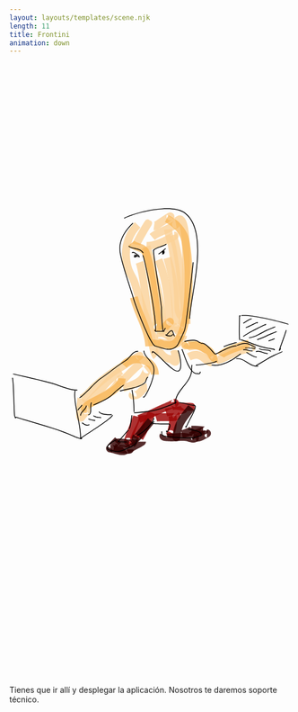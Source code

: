 ```yaml
---
layout: layouts/templates/scene.njk
length: 11
title: Frontini
animation: down
---
```


<svg viewBox="0 0 390 844" xmlns="http://www.w3.org/2000/svg" xml:space="preserve" style="fill-rule:evenodd;clip-rule:evenodd;stroke-linejoin:round;stroke-miterlimit:2">
<path d="m-1574.76 25445.3 5.74 7.8c43.94-32.2 60.88-52.2 63.45-56.5 22.66-38.3 7.76-66.8-3.33-82.3-10.23-14.4-32.08-38.4-75.44-30.4-5.54 1-29.24 10-61.52 29.1-79.23 46.9-258.62 162-289.29 179.7-188.54 108.4-361.46 237.1-523.42 383-40.43 36.5-83.78 86-129.23 132.2-37.57 38.2-76.08 74.6-116.83 93.3l62.66 136.3c102.25-47 199.96-174.8 283.81-250.3 154.05-138.8 318.46-261.4 497.8-364.5 30.2-17.4 204.52-129.2 285.6-177.4Zm-67.74-92.6c-1.5 4.3-2.42 7.6-2.36 8.9.78 15.7 5.98 28.7 13.78 39.7 7.95 11.1 19.01 20.8 34.82 26.7 1.23.4 4.72.6 9.36.7l-55.6-76Z" style="fill:#fbd297;fill-opacity:.79" transform="matrix(.07268 0 0 .07268 293.503 -1440.76)"/><path d="M-2577.82 26360.6c158.84-52.2 466.59-221 585.61-342 18.87-19.2 116.59-158.4 126.76-187.2 20.51-58.1-18.48-87.3-37.13-96.6-9.39-4.6-48.37-22.9-93.75 18l100.4 111.5c-20.04 18-38.35 12.8-43.93 12.5-11.35-.5-21.08-3.5-29.52-7.7-18.25-9-32.85-24-38.91-48.3-1.91-7.7 1.4-39.4 1.4-39.4s-78.84 118.3-92.29 132c-106.61 108.5-383.23 257.9-525.52 304.7l46.88 142.5Z" style="fill:#fbd297;fill-opacity:.79" transform="matrix(.07268 0 0 .07268 293.503 -1440.76)"/><path d="M-1859.99 26037.3c141.77-41.9 337.39-101.6 426.67-232.6 5.12-7.5 52.94-90.9 70.34-137 9.63-25.5 11.15-46.6 9.87-57.8-3.56-31.2-20.33-49.3-38.87-59.9-14.42-8.3-51.49-25-99.05 13.2l93.86 117c-18.98 15.2-35.71 9.7-43.15 8.8-15.67-2.1-28.34-8.6-38.74-17.9-8.35-7.5-15.56-17.3-19.94-30.2-2.03-6-2.58-31.2-2.58-31.2s-51.52 104.4-55.68 110.5c-32.56 47.8-86.41 79.7-143.79 105.1-67.48 30-140.66 50.2-201.48 68.2l42.54 143.8Z" style="fill:#fbd297;fill-opacity:.79" transform="matrix(.07268 0 0 .07268 293.503 -1440.76)"/><path d="M-1586.7 25434.9c-45.87 30.4-279.09 250.3-370.29 365.3-20.08 25.3-34.06 47-41.03 62.2-8.02 17.4-10.32 32.4-10.32 43.5h150c0 4.8-3.37 19.1-3.37 19.1s1.18-2.2 1.95-3.5c51.18-84.7 309.67-330.9 355.95-361.6l-82.89-125ZM-1955.81 25576.9c-238.29 142.4-409.85 388.9-602.71 584.8-15.72 16-39.56 33.7-48.56 48.7-15.27 25.3-16.93 50.8-8.04 75.3 5.83 16 17.46 35.4 45.81 50.8l71.58-131.8c24.34 13.2 26.23 33 27.3 46.9 1 13.1-12.77 42.5-12.77 42.5s22.4-17.8 31.58-27.2c184.15-187 345.19-425.3 572.73-561.2l-76.92-128.8Z" style="fill:#fbd297;fill-opacity:.79" transform="matrix(.07268 0 0 .07268 293.503 -1440.76)"/><path d="m-2525.36 26456.6.94.7c27.45-37.1 25.58-60.9 25.54-62-1-33.4-18.42-51.4-36.61-62.3-3.88-2.3-39.93-23.3-76.19-.8 4.64-70.5 9.33-138.2 10.45-142.1l-144.15-41.5c-2.95 10.3-40.52 297.8-23.26 377.2 11.64 53.5 47.36 72.1 71.71 76.1 20.54 3.4 50.06 1.9 79.06-29.4 7.67-8.3 71.83-89.6 92.51-115.9Zm-93.78-9-.59 9.3c2.45 1.9 4.98 3.5 7.52 5 3.35 2 54.03-6.5 79.24-10.9l-82.46-61-3.71 57.6ZM-824.517 25285l.15-3.8c0-25-37.5-35.9-75-34.3-35.012-1.5-70.028 7.9-74.506 29.5.487-3.3 1.224-6.7 1.224-6.7s-9.674 16-13.621 22.5l12.428 7.6c.919 13.4 3.245 29.6 6.158 46.9-19.887-5.2-40.796-5.6-64.856-17.5-37.16-18.4-62.5-54-91.69-84.7-29.77-31.4-61.75-59.8-100.22-78.5l-65.71 134.8c37.58 18.3 63.05 53.8 92.03 84.4 29.63 31.4 61.25 59.7 99.13 78.4 26.53 13.2 50.27 18.8 72.96 23.6 13.32 2.8 26.404 3.1 39.483 14.9 62.965 56.7 111.017 46.6 132.568 35.8 23.855-12 46.934-37.7 50.443-82.2 3.261-41.4-20.821-127.6-20.821-168.1 0-.9-.046-1.7-.15-2.6ZM-156.996 25357.4l-69.621 129.4c56.938 30.6 91.978 13.9 104.356 6.1 25.04-15.8 48.982-47.5 31.635-97.7-8.258-23.8-45.695-73.8-69.556-99.6-132.644-143.6-196.488-248.2-419.14-196.2-23.874 5.5-47.543 6.8-68.701 12.3-38.838 10.1-72.277 29.1-97.508 71l128.454 77.4c2.452-4.1 6.993-3.3 10.869-4.2 4.525-.9 9.186-1.7 13.936-2.4 15.23-2.3 31.076-4.3 47.017-8.1 47.542-11.1 82.801-11.7 112.027-1.3 29.299 10.3 51.623 30.8 75.072 55.3 27.287 28.5 54.753 62.2 87.792 98 11.677 12.6 38.767 49.1 38.767 49.1s-3.563-30.2-1.757-37.5c3.869-15.6 12.09-27.9 23.45-37.4 7.085-5.9 15.644-10.9 26.266-13.8 4.258-1.2 17.913-.8 26.642-.4Z" style="fill:#fbd297;fill-opacity:.79" transform="matrix(.07268 0 0 .07268 293.503 -1440.76)"/><path d="M-598.095 25443.6c48.145-25.6 86.258-33.2 118.835-27.5 55.224 9.7 93.068 50.5 130.59 80.1 47.739 37.7 95.491 63.5 147.6 63.5v-150c-14.887 0-26.815-10.4-40.323-20.2-28.031-20.6-56.453-46.5-88.642-68.4-81.564-55.5-182.491-92.9-338.478-9.9l70.418 132.4ZM-100.897 25512c25.791 2.6 78.56-9.8 141.848-36.2 107.511-45 261.644-127.3 335.589-146.3 42.611-10.9 192.895-50.3 192.895-50.3s-26.401.3-28.089-.1c-26.773-5.2-39.899-20.2-47.23-30.8-10.201-14.7-14.601-31-13.127-48.9.626-7.6 1.13-43 43.855-62.2l61.391 136.9c42.965-19.3 43.619-54.7 44.248-62.4.322-3.9-15.239-96.6-94.165-78.8-21.242 4.8-153.581 40.1-197.122 51.3-67.853 17.5-199.421 83.2-308.006 132.2-52.294 23.5-121.512 46.2-121.512 46.2s3.249 0 4.611.2l-15.186 149.2ZM-1433.87 25878.9c-53.88 6.2-96.78 36-134.98 75-15.33 15.7-29.98 32.8-45.42 48.3-12.32 12.3-24.03 25.2-40.85 28.2-7.17 1.3-30.65 5.2-30.65 5.2s18.26 3.9 23.57 6.7c15.88 8.3 25.82 20.7 31.68 34.9 5.3 12.8 14.86 34.7-5.12 61.6l-120.36-89.6c-22.85 30.8-20.87 56.2-17.26 72.3 5.24 23.3 18.81 42.4 43.15 54.5 9.48 4.7 22.35 8.7 37.96 9.5 18.63.9 48.76-4.8 63.73-7.5 51.17-9.2 92.28-40.3 129.22-79 14.72-15.4 28.87-31.9 43.96-46.5 11.53-11.2 22.59-22.8 38.59-24.6l-17.22-149ZM-1659.16 22829.2c-231.88 239.7-292.49 562.5-205.62 874.6 29.42 105.8 106.12 197.5 135.07 302.1 88.29 318.8 201.2 637.6 319.43 945.1 12.47 32.5 36.98 75.8 54.55 116.7 6.78 15.7 13.48 42.1 13.48 42.1s2.87-10.5 5.8-14.7l123.23 85.5c19.77-28.5 26.46-68 15.41-114.1-12.77-53.2-54.44-122.4-72.46-169.3-116.51-303-227.88-617.2-314.88-931.4-28.97-104.6-105.68-196.4-135.12-302.2-72.46-260.4-24.49-530.1 168.92-730.1l-107.81-104.3Z" style="fill:#fbd297;fill-opacity:.79" transform="matrix(.07268 0 0 .07268 293.503 -1440.76)"/><path d="M-1214.25 25176.2c59.87 4 150.75 34 232.692 41.3 77.08 6.7 147.272-6.2 196.394-48.3 10.067-8.6 27.366-27.5 36.729-45.1 9.255-17.3 12.602-34.9 12.024-49.3-.746-18.5-6.997-34.9-18.304-49-10.875-13.4-27.982-27.6-58.439-31.5l-18.863 148.8c-20.98-2.6-31.98-13.8-39.472-23.1-9.041-11.2-14.205-24.3-14.801-39.1-.322-8 6.325-28.8 6.325-28.8s-2.004 2.6-2.729 3.2c-10.563 9-24.725 11.7-39.888 13.2-25.559 2.4-53.785-.5-82.368-5.1-72.82-11.7-147.4-33.4-199.41-36.9l-9.89 149.7Z" style="fill:#fbd297;fill-opacity:.79" transform="matrix(.07268 0 0 .07268 293.503 -1440.76)"/><path d="M-871.933 24969.8c-2.598-.1-7.764-.4-11.024-1.2-12.05-2.6-24.553-7.8-37.165-13.8-64.242-30.8-129.368-79.8-162.468-89.7-45.72-13.8-118.68-8.4-165.48-6.7l5.53 149.9c33.01-1.2 84.55-9.3 116.8.4 14.69 4.4 36.82 21.2 63.13 37.5 38.43 23.9 82.012 48.9 122.821 62.2 48.681 15.8 94.99 15.6 133.404-2.9 28.302-13.6 54.139-37 72.836-76.2l-135.416-64.5c-.771 1.6-2.069 3.7-2.968 5Z" style="fill:#fbd297;fill-opacity:.79" transform="matrix(.07268 0 0 .07268 293.503 -1440.76)"/><path d="M-947.087 24876.3c5.382 4.3 12.118 10 17.181 15.3 18.767 19.6 38.846 45.5 61.307 75.8 5.932 8 20.203 37 33.427 56.4 14.137 20.8 30.131 35.1 41.195 41.4 26.294 14.9 50.74 13.3 71.105 4.9 16.065-6.6 52.115-26.7 52.115-92.3h-149.201c1.904-5.4 6.523-18 9.019-21.6 6.594-9.6 14.408-16 22.317-20.5 15.122-8.8 31.848-12 50.259-8 7.848 1.7 30.364 16.1 30.364 16.1s-33.063-56.2-40.072-65.7c-40.562-54.7-76.151-97.1-108.006-121.8-36.587-28.5-72.42-38.8-106.093-35.7-44.95 4.2-98.84 36.5-146.22 131.2l134.168 67.1c8.393-16.8 19.935-33.1 27.135-42.6Z" style="fill:#fbd297;fill-opacity:.79" transform="matrix(.07268 0 0 .07268 293.503 -1440.76)"/><path d="M-818.713 22869c2.307 6 4.505 12.4 6.635 19.2 19.266 61.6 31.511 150.8 39.655 254.9 33.504 428.4-7.955 1097.5-12.756 1233-4.719 133.3-37.186 266.9-53.529 399.3-1.507 12.2-9.577 57.8-9.577 57.8s35.089-32.2 49.898-34.1c12.802-1.7 26.299-.3 40.157 6.7 5.977 3.1 16.204 7.2 23.307 20.7l-132.762 69.8c22.733 43.2 53.528 50.4 71.68 51.9 24.555 2 50.317-5.4 71.093-31.3 8.006-10 16.955-27.2 22.673-48.9 6.513-24.7 10.495-58.8 12.401-74.3 16.874-136.6 49.693-274.7 54.565-412.2 4.867-137.5 46.359-815.8 12.393-1250.1-10.891-139.3-30.407-254.8-59.117-324.5-18.437-44.7-42.581-74.8-67.201-91.5-19.943-13.5-44.32-19.1-72.119-13.6-28.578 5.8-90.758 49.4-90.758 49.4s2.075-1.2 2.916-1.6l65.054 135.2c4.536-2.2 14.815-8.8 25.392-15.8ZM-1471.68 22814.2c-.91 1-1.71 2.1-2.39 3.2-7.72 12.4-107.92 175.9-171.15 292.8-31.89 58.9-53.84 108.7-57.75 129.1l147.33 28.2c2.65-13.9 20.75-46 42.34-85.9 56.5-104.4 143.35-247.1 163-279.1h.02l.9-1.5 2.63-4.3c.54-.9 1.03-1.8 1.45-2.8 33.25-60.1 8.39-89-28.31-98.2-24.51-27.5-60.52-35.7-98.07 18.5Z" style="fill:#fbd297;fill-opacity:.79" transform="matrix(.07268 0 0 .07268 293.503 -1440.76)"/><path d="M-1441.07 23352.3c114.34 5.7 301.48-58.8 403.4-113.1 24.62-13 155.82-69.2 179.919-90.2 42.208-36.8 30.948-77.6 19.855-98-7.148-13.2-25.161-41.3-74.267-41.3v150c-19.518 0-30.137-8.5-36.071-12.7-9.943-7.2-16.698-15.6-21.458-24.4-8.323-15.3-11.523-32.5-6.918-51.8 2.064-8.7 20.283-34.9 20.283-34.9s-131.303 60-151.793 70.9c-82.52 43.9-232.85 100.3-325.42 95.7l-7.53 149.8Z" style="fill:#fbd297;fill-opacity:.79" transform="matrix(.07268 0 0 .07268 293.503 -1440.76)"/><path d="M-1280.42 23166.2c80.35-69.2 197.6-103 292.181-150 36.874-18.4 76.109-36.8 110.853-59.1 12.192-7.8 50.509-30.6 55.941-36.4 21.295-22.6 21.668-45.6 20.489-58.8-1.904-21.3-11.128-39.6-30.05-53.7-7.306-5.4-25.566-19.8-60.149-13.6l26.234 147.6c-32.12 5.7-48.839-8.6-55.625-13.7-14.952-11.1-23.503-25.1-27.642-40.9-3.78-14.3-4.719-32.4 5.555-52.6 1.857-3.7 21.315-25.3 21.315-25.3s-29.949 16.6-37.061 21.2c-30.247 19.4-64.611 35-96.711 51-105.24 52.4-233.78 93.6-323.19 170.6l97.86 113.7Z" style="fill:#fbd297;fill-opacity:.79" transform="matrix(.07268 0 0 .07268 293.503 -1440.76)"/><path d="M-1304.23 22979.6c17.31 2.5 49.1-1.6 86.83-21 74.07-38.1 254.921-168 254.921-168s-32.853 3.4-38.831 1.9c-22.55-5.3-37.42-18.4-47.02-35.7-5.02-9.1-8.78-20.1-9.1-33.5-.15-6.1-1.53-18 7.5-32.6l127.601 78.9c26.374-42.7 11.868-73.5 5.233-85.5-9.149-16.5-51.111-60.4-115.914-25.8-49.04 26.1-267.01 173.2-267.01 173.2s13.39-1 17.74-.3l-21.95 148.4ZM-1213.82 24889.5c2.03-6.7 6.8-22 8.57-25 6.19-10.3 13.47-17.1 20.17-21.9 17.15-12.4 35.31-16 53.83-13.4 8.88 1.2 59.26 48 59.26 48s-3.35-17-4.66-27.6c-18.89-152.3-43.68-300.5-65.65-452.1-54.52-376.3-103.76-767.7-223.78-1131.6l-142.45 47c117.3 355.6 164.5 738.4 217.78 1106.1 21.83 150.6 46.48 297.8 65.23 449 4.06 32.7 14.93 66.8 19.28 73.9 16.83 27.5 39.9 33.8 54.53 35.9 9.3 1.2 86.97.6 86.97-88.3h-149.08Z" style="fill:#fbd297;fill-opacity:.79" transform="matrix(.07268 0 0 .07268 293.503 -1440.76)"/><path d="M-1079.6 24866.5v.6c.12 158.9 37.56 217.7 75 207.3 37.438 10.4 74.876-48.4 74.993-207.3l.006-.6h-.001l.001-.2v-43.4c0-425.3-42.755-915.2-210.659-1310.8l-138.08 58.6c160.35 377.8 198.74 846 198.74 1252.2v43.6Z" style="fill:#fbd297;fill-opacity:.79" transform="matrix(.07268 0 0 .07268 293.503 -1440.76)"/><path d="M-778.313 24803.8c-5.642-63-34.276-383.3-34.694-397.7-9.164-315.9-66.135-619.4-156.375-922.1l-143.748 42.8c86.48 290.1 141.404 580.9 150.186 883.6.491 17 27.591 377 38.304 432.5 9.472 49.1 45.391 61.7 52.342 64 17.882 5.8 35.403 5.1 52.569-2.1 11.409-4.7 25.189-13.2 35.869-31.2 2.308-3.9 12.087-25 12.087-69.8h-6.54Zm-5.858 0c-6.876-10.8-16.872-26-19.31-27.9-15.448-11.8-31.351-15.4-46.145-15.3-16.153.2-32.77 5-48.196 18.4-2.094 1.8-8.54 13.7-14.263 24.8h127.914Z" style="fill:#fbd297;fill-opacity:.79" transform="matrix(.07268 0 0 .07268 293.503 -1440.76)"/><path d="M-1005.1 23095.1c107.123 354.6 134.077 713.9 179.19 1079.1 23.702 192 74.809 386.6 74.809 580.9h150c0-200.4-51.494-401.3-75.941-599.2-46.164-373.8-74.843-741.3-184.465-1104.2l-143.593 43.4Z" style="fill:#fbd297;fill-opacity:.79" transform="matrix(.07268 0 0 .07268 293.503 -1440.76)"/><path d="M-1103.95 22973.1c12 115.3 60.26 229.8 80.99 345.1 57.707 321 100.835 641.6 114.093 967.7 2.356 57.9-3.167 140.8 8.064 215.1 9.667 63.9 31.769 121.7 71.031 162.7l108.31-103.8c-25.666-26.8-31.08-69.6-34.565-112.5-4.876-60-1.109-122-2.964-167.6-13.537-333-57.41-660.4-116.34-988.2-20.079-111.7-67.803-222.3-79.423-334l-149.196 15.5ZM-1639.85 23614.8c78.33 217.1 143.46 940 216.54 1390.3 23.11 142.4 47.38 258.8 72.26 327.4 15.87 43.7 35.03 72.7 51.6 87.6l100.42-111.4c.79.7 2.52 2.5 2.52 2.5s-14.65-31.1-22.36-56.8c-19.49-64.9-38.04-160.4-56.37-273.3-74.52-459.2-143.64-1195.8-223.52-1417.2l-141.09 50.9Z" style="fill:#fbd297;fill-opacity:.79" transform="matrix(.07268 0 0 .07268 293.503 -1440.76)"/><path d="M-1535.17 23338.4c38.34 218 132.43 419.9 194 631.3 70.08 240.7 136.41 670.9 136.41 909.6h150c0-249.7-69.09-699.8-142.39-951.5-60.04-206.2-152.9-402.8-190.29-615.4l-147.73 26Z" style="fill:#fbd297;fill-opacity:.79" transform="matrix(.07268 0 0 .07268 293.503 -1440.76)"/><path d="M-2571.91 26297.5c6.69 3.3 19.23 10 22.95 14 6.62 7 11.09 14.9 13.93 23.2 3.37 10 4.64 20.9 2.12 32.8-.75 3.5-4.56 13.1-4.56 13.1s38.81-33.2 49.75-40.8c92.65-64.7 294.17-146.8 443.65-251.6 120.91-84.7 206.72-186.9 213.67-298.1l-149.71-9.4c-4.51 72.2-71.62 129.7-150.06 184.7-149.41 104.8-350.83 186.8-443.43 251.4-16.91 11.8-54.33 39.5-76.06 64.2-21.3 24.2-30.69 50-31.81 68.8-1.32 22.1 4.89 41.9 18.5 59 12.21 15.3 37.58 36.7 91.06 36.7v-148ZM-1812.62 25582.4c69.42-80.3 186.52-98.7 285.5-71.6 93.95 25.7 174.43 94.9 174.43 203.1h150c0-181.6-127.08-304.6-284.84-347.8-152.73-41.8-331.43-5.7-438.55 118.2l113.46 98.1ZM-688.547 25082.8l-13.156-17.9c-16.533 12.1-34.437 22.6-49.194 36.9-25.034 24.1-25.052 47.9-23.95 61.9 1.93 24.5 13.025 46.8 40.461 61.3 6.615 3.4 15.711 7 27.503 8.5 8.557 1 32.59-2.3 43.24-2.8 37.132-2 74.039-2.5 111.292-2.5 86.55 0 158.875 52.2 234.08 83.8 21.943 9.2 33.069 26.8 43.127 43.3 12.619 20.7 23.32 41.6 35.642 59.2 34.567 49.5 77.884 82.3 159.16 71.6l-19.55-148.7c-10.157 1.3-14.237-5.1-18.463-11.4-7.649-11.6-14.518-24.6-22.157-37.8-26.235-45.1-59.675-89.4-119.7-114.6-92.968-39-185.146-95.4-292.139-95.4-39.882 0-79.393.6-119.145 2.7-3.361.1-10.802 1.1-17.051 1.9Zm4.519 6.2 58.168 79.3c4.031-26.1-4.219-47.4-22.654-64.7-3.814-3.5-22.112-10.1-35.514-14.6ZM32.79 25388.7c-.522 1-1.88 3-1.88 3s47.243-32.5 87.965-51.1c139.507-63.7 356.032-125.7 414.824-143.9l-44.444-143.3c-61.346 19.1-287.085 84.3-432.652 150.7-81.019 37-138.388 80.8-156.095 113.9l132.282 70.7ZM-1232.12 24756l-69.88 129.1c63.93 34.6 101.8 14.6 119.02.5 16.94-13.9 32.79-38 31.99-76.3-.41-19.8-9.05-53.4-9.05-91.3 0-127.1-70.84-682.2-143.34-1045.5-33.62-168.4-71.45-297.6-99.52-336.9-31.95-44.9-79.82-72.8-133.16-93.6-28.74-11.3-59.05-20.6-86.72-32.5-17.43-7.5-34.01-15.4-45.53-28.9l-114.08 97.4c33 38.7 80.86 62.9 133.11 82.3 27.59 10.2 56.43 19.2 82.4 31.5 16.24 7.8 31.57 16.4 41.83 30.8 23.09 32.4 46.92 140.7 74.58 279.3 70.47 353.1 140.43 892.6 140.43 1016.1 0 39.2 9.08 94.4 9.08 94.4s12.98-34.7 22.93-42.9c7.89-6.4 17.25-11.3 28.73-13.6 3.33-.7 11.05-.4 17.18.1Z" style="fill:#f9b24c;fill-opacity:.67" transform="matrix(.07268 0 0 .07268 293.503 -1440.76)"/><path d="m-1056.99 24682.8 119.673 88.9c50.348-67.8-4.694-115.4-12.55-120.4-11.353-7.3-42.729-24.5-82.743.2-15.81 9.8-81.88 73.4-118.89 123.2-26.89 36.2-37.29 71.4-36.82 88.7l149.94-4.1c.15 5.4-3.28 20.7-3.28 20.7l89.814-102s-1.48.9-1.91 1.1c-37.343 23.1-66.614 5.2-77.204-1.6-14.97-9.7-26.5-23.6-31.81-43.8-1.95-7.5-3.23-16.6-1.89-27.7.4-3.3 5.34-17 7.67-23.2Z" style="fill:#f9b24c;fill-opacity:.67" transform="matrix(.07268 0 0 .07268 293.503 -1440.76)"/><path d="m-1180.63 25065.1-144.54-16.4c-4.72 41.6 3 67.6 12.41 85 11.14 20.5 26.69 34.3 46.31 43.6 11.72 5.6 25.69 9.3 41.59 11.8 9.23 1.5 21.44.1 32.65 8.2 27.05 19.6 53.65 26.8 80.84 28.9 17.98 1.4 36.4-3 56.16 1.5 102.654 23 189.766-12.9 260.889-97.8 56.734-67.7 103.281-171 138.153-298.1 104.897-382.2 111.397-990.6 70.466-1396.6-18.328-181.9-47.338-324.5-79.167-393.4-70.54-152.8-204.728-273.3-355.141-347.6l-66.49 134.4c120.184 59.4 229.084 154 285.449 276 27.906 60.5 50.037 186.2 66.105 345.6 39.325 390.1 34.905 974.7-65.874 1341.9-28.092 102.4-62.755 186.9-108.458 241.4-31.332 37.4-67.833 58-113.052 47.8-17.67-4-34.69-4.9-51.34-4.7-7.19 0-14.25.3-21.24.2-3.08 0-6.4 1.1-9.43-1-37.32-27-102.13-35.7-102.13-35.7s13.46 6.8 18.37 12.1c2.31 2.5 5.18 8 7.47 12.9Z" style="fill:#f9b24c;fill-opacity:.67" transform="matrix(.07268 0 0 .07268 293.503 -1440.76)"/><path d="M-1749.91 24268c40.74 158.9 110.56 312.1 172.81 467.3 57.96 144.5 109.46 290.6 117.87 446.3l149.79-8.1c-9.32-172.1-64.35-334.3-128.45-494.1-59.8-149.1-127.58-296-166.72-448.6l-145.3 37.2Z" style="fill:#f9b24c;fill-opacity:.67" transform="matrix(.07268 0 0 .07268 293.503 -1440.76)"/><path d="M-1812.32 22602.4c-13.82.5-27.65 1.1-41.48 1.6l5.93 149.9c13.83-.5 27.65-1.1 41.48-1.6l-5.93-149.9Z" style="fill:#fff;fill-opacity:.82" transform="matrix(.07268 0 0 .07268 293.503 -1440.76)"/><path d="M-1690.08 26487.3c-11.16 44.8-150.42 374.1-169.44 461.8-8.49 39.1 1.99 65.1 8.02 75 13.27 21.8 32.14 32.9 54.51 36.3 13.23 2 46.69 4.1 79.75-34.3l-113.63-97.9c8.95-10.4 18.57-11.9 23.16-13.4 12.36-4 23.45-4.2 33.09-2.7 21.01 3.2 38.81 13.5 51.27 34 3.79 6.2 9.8 38 9.8 38s.37-2 .63-3.3c18.84-86.9 157.34-412.9 168.39-457.3l-145.55-36.2Z" style="fill:#9d0707;fill-opacity:.82" transform="matrix(.07268 0 0 .07268 293.503 -1440.76)"/><path d="m-1610.45 26999.2.08-.3c7.82-27.5 36.02-111.2 41.16-122.5 26.32-58 61.1-116.9 88-177.4 32-72.1 52.97-146.5 46.66-223.7l-149.5 12.2c4.26 52.2-12.62 101.9-34.25 150.6-26.73 60.2-61.34 118.6-87.5 176.3-7.37 16.2-51.86 151.3-53.33 163.9-4.03 34.7 12.82 53 18.87 59.7 16.67 18.5 37.18 26.3 61.11 24.6 2.99-.2 46.94-2.1 71.35-62.4l-2.65-1Zm-.55-.3c.35-5.7 1.04-18.4.76-20.6-6.15-49.2-40.41-61.2-63.03-64.7-13.8-2.1-30.72-1.3-49.16 9.5-1.99 1.2-13.63 13.7-21.25 22.1l132.68 53.7Z" style="fill:#9d0707;fill-opacity:.82" transform="matrix(.07268 0 0 .07268 293.503 -1440.76)"/><path d="M-1411.09 26405.7c-63.11 159.5-137.45 320.2-223.14 468.8l129.94 74.9c89.31-154.9 166.91-322.2 232.68-488.5l-139.48-55.2Z" style="fill:#9d0707;fill-opacity:.82" transform="matrix(.07268 0 0 .07268 293.503 -1440.76)"/><path d="M-1555.47 26623.7c145.29-53.4 280.73-119.4 421.86-185.3 21.36-9.9 216.578-92.2 261.13-115.5 19.297-10.1 29.051-20.8 32.105-24.5 21.229-26.1 18.756-50.8 14.503-66.9-5.179-19.6-16.919-38.9-43.443-50.1-5.155-2.2-23.179-10.7-54.557-2.5l37.668 145.2c-28.878 7.4-44.457-5.7-48.559-8-15.804-8.7-25.339-20.7-31.335-33.2-8.2-17.2-11.931-38.5-.426-63.5 2.028-4.4 26.314-30.4 26.314-30.4s-1.835 1-3.057 1.6c-46.579 23.9-233.163 102.3-253.793 111.9-137.26 64.1-268.88 128.5-410.17 180.4l51.76 140.8Z" style="fill:#9d0707;fill-opacity:.82" transform="matrix(.07268 0 0 .07268 293.503 -1440.76)"/><path d="M-1235.21 26601c38.71-12 136.02-6 218.97-6.1 73.831 0 138.873-5.6 166.98-17.4 40.168-16.9 54.664-46.2 57.538-72.7 2.26-20.9-1.33-51.2-34.704-81.2l-100.412 111.4c-18.302-16.5-15.249-35-14.01-46.4 1.851-17.1 33.521-49.4 33.521-49.4s-17.565 2.8-31.041 3.7c-34.398 2.4-78.932 2.1-124.032 1.8-87.85-.6-177.4.7-217.09 13l44.28 143.3Z" style="fill:#9d0707;fill-opacity:.82" transform="matrix(.07268 0 0 .07268 293.503 -1440.76)"/><path d="M-1043.01 26505c29.29-9.1 212.815-26.1 295.887-47.5 45.236-11.7 72.527-32.7 81.768-45.3l-121.054-88.6c3.226-4.4 18.089-16.3 18.089-16.3s-286.51 44.3-319.18 54.5l44.49 143.2Z" style="fill:#9d0707;fill-opacity:.82" transform="matrix(.07268 0 0 .07268 293.503 -1440.76)"/><path d="M-612.07 26398.1h.351c82.313-.2 100.656-37.6 89.248-75 11.412-37.4-6.935-74.7-89.248-75H-651.913c-26.509 0-52.922-.2-79.372-2.3-85.559-6.8-166.009-32.6-250.555-3.4l48.978 141.8c32.486-11.2 64.057-6.8 95.907-2 30.854 4.6 61.942 10.6 93.788 13.1 30.412 2.4 60.776 2.8 91.254 2.8H-612.07ZM-904.109 26845.9c1.9-6.6 6.628-23.2 8.357-29 8.382-28.1 15.967-56.3 21.608-85.1 17.04-86.9 23.423-171.3 1.555-257l-145.341 37.1c16.26 63.7 9.26 126.4-3.41 191-4.71 24-11.14 47.6-18.14 71.1-3.22 10.8-10.55 34.8-12.84 47-3.01 16-1.51 28.2-.25 34.4 4.37 21.3 15.36 34.3 25.22 42.7 15.1 12.8 32.967 19.3 54.095 17.8 10.106-.7 34.884-2.1 57.236-32.2 8.228-11.1 13.238-21.4 19.571-33.9l-7.661-3.9Zm-1.086-.5c-.671-8.1-2.481-28.3-4.094-32.4-8.64-21.8-23.53-33.5-38.527-40.3-16.341-7.4-36.407-10.8-60.184-.5-4.21 1.8-11.23 4.7-18.89 11.5l121.695 61.7Z" style="fill:#9d0707;fill-opacity:.82" transform="matrix(.07268 0 0 .07268 293.503 -1440.76)"/><path d="M-931.081 26800.9c-8.211 31.8-14.832 62.8-14.832 96.9 0 11.6 1.732 17.2 1.966 18.3 6.609 28.4 23.258 39.8 30.441 44.7 16.746 11.6 34.085 14.8 51.166 12.8 3.796-.4 60.829-7.1 66.199-68.1.133-1.5.346-12.4.92-16.5 2.747-19.8 6.821-39 11.182-58.4 1.822-6.5 3.69-13 5.472-19.7l-.939-.2c10.198-44.5 21.569-88.6 41.478-129.7 53.637-110.7 138.101-201.7 212.172-297.8l-118.802-91.6c-80.293 104.2-170.217 203.9-228.36 324-26.636 54.9-41.97 114-55.434 173.5l-2.629 11.8Z" style="fill:#2b0000;fill-opacity:.82" transform="matrix(.07268 0 0 .07268 293.503 -1440.76)"/><path d="m-1673.86 26856.5-16.43-9.1c-17.85 32.1-24.29 52.7-25.77 61.8-3.63 22.4 1.9 38.1 6.93 48.3 10.61 21.5 27.36 34.4 49.11 40.1 12.91 3.4 36.02 6.5 63.3-10.5 10.58-6.6 32.41-26.2 58.86-55.7 78.28-87.1 225.31-275.3 240.05-291.5l-110.89-101c-13.02 14.3-128.27 161.3-209.75 256.8-20.49 24-44.91 49.8-55.41 60.8Zm105.86 58.7c.04-1.8-.01-3.3-.16-4.2-2.2-12.9-7.28-22.9-13.06-30.8-11.39-15.5-26.77-25.5-46.7-29-9.48-1.7-25.49-3.7-44.1 6.3l104.02 57.7ZM-2046.71 27127.1c41-43.8 86.23-83.1 125.8-128.3l-112.79-98.9c-38.87 44.4-83.48 82.8-123.7 126-1.65 1.7-26.09 32-26.09 32s67.42-22.5 71.44-21.5c29.19 6.8 53.23 24.6 57.44 65.2.24 2.3 7.08 19.9-9.66 45.1l-124.95-83c-39.81 59.9 8.35 100.2 11.2 102.6 11.4 9.8 50.23 38.2 95.99 1.5 3-2.4 29.37-33.6 35.32-40.7Z" style="fill:#320000;fill-opacity:.82" transform="matrix(.07268 0 0 .07268 293.503 -1440.76)"/><path d="M-2118.46 27192.3c17.31-.7 44.08 8.1 73.73 16 42.29 11.2 88.27 23.3 127.38 27.3 55.62 5.6 101.29-7 129.53-32.5l-100.44-111.4c2.4-2.1 8.46-5.3 8.46-5.3s-47.79-3.2-77.56-10.4c-64.11-15.5-130.47-35-166.88-33.6l5.78 149.9Z" style="fill:#320000;fill-opacity:.82" transform="matrix(.07268 0 0 .07268 293.503 -1440.76)"/><path d="m-1748.33 26961.3 80.21 125.1c61.72-39.6 46.68-87.5 43.42-97.5-6.27-19.3-19.38-38-46.09-47.9-7.44-2.8-19.32-5.8-34.68-5-8.57.5-24.36 4-33.95 5.1-36.9 3.9-169.66-21.4-234.09-16.7-43.02 3.2-71.29 20.5-84.64 36l113.59 97.9c-5.07 5.9-23.39 16.2-23.39 16.2s61.9.8 103.14 5.3c59.51 6.4 117.86 12.9 141.52 10.4 7.58-.8 27.59-4.5 27.59-4.5s-29.48-4.7-35.15-7.6c-20.14-10.2-30.99-25.9-36.5-42.8-3.28-10.1-4.67-21.2-2.84-33.6.85-5.8 16.45-31.6 21.86-40.4Z" style="fill:#320000;fill-opacity:.82" transform="matrix(.07268 0 0 .07268 293.503 -1440.76)"/><path d="M-1774.49 27207.7c74.22-38.9 256.6-131.8 292.43-159.7 32.3-25.2 34.77-54.6 34.77-65.7h-150c0-8.5 22.97-52.6 22.97-52.6s-201.63 109.4-269.89 145.2l69.72 132.8ZM-572.078 26955c-9.286-13-19.304-28.8-19.716-36.7-.972-18.4 3.216-38.8 23.396-57 4.592-4.1 17.368-9.4 17.368-9.4s-46.739-10.5-60.104-15c-47.447-15.8-106.896-20.5-169.065-19.4-77.874 1.3-160.614 11.7-221.371 9.2-14.12-.5-70.61-5.1-70.61-5.1s20.04 16.3 24.23 24.5c7.73 15 12.32 33.3.49 55.1l-131.78-71.7c-12.8 23.6-13.7 44.6-10.05 62.6 5.09 25 20.67 48.9 51.14 64.3 31.83 16 103.6 19.1 130.52 20.2 53.426 2.2 122.986-4.6 192.245-7.9 56.971-2.6 113.822-3.8 156.817 10.5 24.322 8.1 72.577 23.4 110.43 22.7 32.568-.6 60.243-11.3 80.084-29.1 22.104-19.9 27.117-42.1 26.052-62.3-.869-16.5-6.678-34.9-22.747-51.2-6.143-6.3-15.602-13.6-28.089-19.5-15.582-7.3-42.258-13.9-44.186-14.4l-35.054 129.6Z" style="fill:#320000;fill-opacity:.82" transform="matrix(.07268 0 0 .07268 293.503 -1440.76)"/><path d="M-749.103 26914.6c40.077-8.9 127.3-35.2 185.753-67.7 37.347-20.8 64.246-46.2 76.841-69.3l-131.684-71.8c.704-1.3 2.64-4 2.64-4s-23.334 16-39.642 23.6c-44.318 20.7-99.142 36.7-126.404 42.7l32.496 146.5Z" style="fill:#320000;fill-opacity:.82" transform="matrix(.07268 0 0 .07268 293.503 -1440.76)"/><path d="M-563.526 26944.3c25.342-12.8 84.075-41 136.941-61.5 26.167-10.2 49.725-20 63.375-20v-150c-19.985 0-51.958 6.7-88.06 19.2-64.247 22.3-147.224 61.9-179.906 78.4l67.65 133.9Z" style="fill:#320000;fill-opacity:.82" transform="matrix(.07268 0 0 .07268 293.503 -1440.76)"/><path d="M-488.442 26987.2c48.796-8.5 84.252-13.8 129.756-36.1 19.443-9.5 97.207-52.9 109.89-61.4 34.022-23 34.153-53.5 34.485-58.5 1.704-25.5-7.545-45.4-24.661-60.8-9.49-8.5-24.848-19.3-50.27-19.3v150c-17.466 0-29.636-5.4-37.964-10.3-8.801-5.2-5.499-125.5-5.499-125.5s-75.618 43.1-91.842 51.1c-31.299 15.3-56.15 17.2-89.713 23.1l25.818 147.7Z" style="fill:#320000;fill-opacity:.82" transform="matrix(.07268 0 0 .07268 293.503 -1440.76)"/><path d="M-584.738 26832.3c73.298-.6 145.004 2.5 217.621 11.9-.754-.1-2.523-.4-2.523-.4s29.235 4.6 35.74 4.1c13.726-1.2 24.249-5.5 32.023-10 25.39-14.6 37.854-36.6 37.854-65.5h-150c0-20.8 84.444-73.2 84.444-73.2s-13.205-3.1-18.287-3.7c-79.451-10.3-157.901-13.8-238.098-13.2l1.226 150ZM-2073.87 27164.2c65.72 22.8 138.41 29.1 207.32 38.4 5.05.7 62.86 10.6 94.8 9.7 22.76-.6 40.22-6.7 50.29-12.3 29.75-16.8 40.92-41.8 40.92-69.2h-150c0-18 5.93-33.9 18.15-47.6 6.55-7.3 36.09-20.7 36.09-20.7s-66.38-8.1-70.17-8.6c-59.17-8-121.85-11.8-178.27-31.4l-49.13 141.7Z" style="fill:#320000;fill-opacity:.82" transform="matrix(.07268 0 0 .07268 293.503 -1440.76)"/><path d="M116.05 470.462c10.702-4.34 21.481-8.89 29.542-17.415 2.152-2.275 10.637-8.7 12.207-9.965.187-.153.295-.254.321-.283a.516.516 0 0 0 .094-.153.521.521 0 0 0-.025-.465.509.509 0 0 0-.482-.29v1.09a.49.49 0 0 1-.335-.117.502.502 0 0 1-.195-.305c-.01-.044.136-.487.136-.487s-.096.08-.198.16c-1.585 1.272-10.143 7.77-12.314 10.066-7.954 8.41-18.603 12.873-29.16 17.154l.409 1.01ZM152.645 451.28c5.437-1.838 11.502-2.725 17.409-4.084 6.002-1.381 11.839-3.249 16.722-7.021 1.174-.909 1.727-2.464 2.235-4.056.443-1.388.849-2.813 1.83-3.7.043-.036.104-.029.16-.036.101-.007.204-.007.3-.007v-1.09c-.401 0-.864.036-1.19.327-1.116 1.003-1.635 2.594-2.138 4.172-.438 1.373-.853 2.74-1.865 3.525-4.756 3.678-10.452 5.48-16.299 6.825-5.942 1.366-12.043 2.26-17.513 4.114l.349 1.032ZM96.855 460.497c3.514-2.006 9.164-7.544 14.74-13.12 5.506-5.509 10.94-11.054 14.143-13.184 15.18-10.096 19.317-15.205 34.737-24.785 3.264-2.028 5.576-5.291 8.11-8.06 2.4-2.617 5.003-4.79 8.969-4.79v-1.09c-4.308 0-7.167 2.296-9.772 5.145-2.47 2.697-4.703 5.895-7.882 7.865-15.433 9.587-19.572 14.703-34.766 24.806-3.24 2.152-8.743 7.756-14.31 13.323-5.494 5.495-11.047 10.96-14.51 12.945l.541.945ZM4.957 427.746c17.966 4.027 35.9 8.024 53.676 12.894 11.907 3.256 22.497 9.318 35.087 9.318v-1.09c-12.49 0-22.986-6.048-34.799-9.282-17.792-4.87-35.742-8.875-53.726-12.901l-.238 1.06Z"/><path d="M90.009 449.79c-1.14 6.2-.153 14.77 1.458 24 2.392 13.702 6.15 28.87 6.15 39.817 0 .552-.063 1.075-.04 1.533.021.444.122.843.355 1.17.232.335.602.618 1.214.8l.31-1.047c-.31-.094-.514-.21-.632-.378-.118-.167-.147-.37-.159-.596-.02-.443.043-.944.043-1.482 0-10.997-3.763-26.239-6.166-40.005-1.586-9.078-2.583-17.51-1.461-23.615l-1.072-.196Z"/><path d="M97.837 516.623c5.644-4.005 30.876-19.632 40.742-27.918 1.778-1.497 3.066-2.762 3.682-3.692.333-.501.482-.93.482-1.265h-1.09c0 .262-.226.596-.57 1.033-.654.828-1.762 1.875-3.205 3.089-9.85 8.27-35.038 23.861-40.672 27.86l.631.893ZM8.433 486.99c-.044-.065-.113-.16-.155-.254a5.05 5.05 0 0 1-.314-.967c-.967-4.005-.865-13.955-.947-15.27-.698-11.158-.593-22.598-1.654-33.697-.142-1.482-.413-2.95-.62-4.426l-1.08.145c.205 1.461.475 2.915.615 4.383 1.059 11.092.954 22.517 1.65 33.66.083 1.33-.002 11.41.975 15.467.172.705.386 1.25.62 1.577.264.363.581.516.9.509.212 0 .443-.073.681-.262.225-.182.478-.487.74-.96l-.951-.53c-.117.204-.225.37-.33.494-.038.051-.091.095-.13.131Z"/><path d="M99.098 515.73c-.249-.008-.68-.03-1.064-.117-4.116-.909-13.934-5.437-15.693-6.142-23.638-9.434-47.52-15.263-71.984-22.99-.221-.072-.738-.341-.738-.341s.15.254.157.305a.505.505 0 0 1-.156.458c-.031.029-.201.087-.298.123l.23-1.032c-.518-.116-.73.16-.773.226-.096.152-.184.414.07.69.049.058.163.146.323.233.238.13.612.298.857.378 24.437 7.719 48.295 13.533 71.908 22.968 1.417.56 8.029 3.59 12.739 5.247 2.125.749 3.89 1.2 4.691 1.098.386-.051.633-.21.772-.414.146-.204.212-.495.08-.873-.102-.283-.359-.683-.828-1.192l-.8.742c.226.247.393.45.502.625l.005.007ZM141.01 482.506c-2.133.501-9.59.181-13.873-1.323-.87-.313-1.605-.662-2.12-1.076-.407-.334-.671-.69-.671-1.105h-1.09c0 .589.249 1.141.723 1.628.596.618 1.575 1.149 2.796 1.578 4.47 1.577 12.258 1.882 14.486 1.359l-.25-1.061ZM241.533 383.274c2.42-.92 6.73-1.76 10.654-1.869 2.558-.07 4.951.162 6.513.924.731.356 1.232.768 1.728 1.15.854.654 1.695 1.227 3.382 1.4l.113-1.084c-1.415-.146-2.116-.636-2.832-1.18-.549-.422-1.106-.875-1.913-1.268-1.685-.822-4.261-1.107-7.021-1.032-4.055.111-8.51.988-11.012 1.94l.388 1.02ZM283.65 399.218c-2.563-2.319-8.074-9.718-13.177-13.04-2.366-1.54-4.666-2.195-6.586-1.33l.45.996c1.053-.48 2.238-.342 3.488.153 1.356.545 2.779 1.519 4.198 2.703 4.4 3.678 8.74 9.384 10.916 11.346.187.168.467.277.85.277.542-.008 1.399-.262 2.492-.72 3.444-1.446 9.491-4.913 15.613-7.457 4.01-1.665 8.048-2.937 11.385-2.937v-1.09c-7.501 0-18.475 6.17-24.98 9.347-1.618.792-2.95 1.396-3.867 1.65a3.393 3.393 0 0 1-.653.116c-.045 0-.108-.014-.13-.014ZM257.108 415.55c2.797.152 18.873-1.926 25.866-4.012 1.28-.378 2.265-.77 2.837-1.134.33-.211.545-.436.656-.64l-.957-.523c-.07.13-.258.24-.509.37-.537.291-1.34.59-2.338.88-6.893 2.057-22.737 4.121-25.495 3.968l-.06 1.09ZM314.022 388.482c5.469-2.006 8.78-2.842 11.535-2.762 4.147.117 7.025 2.283 14.065 5.488l.45-.996c-7.238-3.292-10.22-5.466-14.484-5.582-2.851-.08-6.283.756-11.941 2.828l.375 1.024ZM322.647 394.602c2.318-.414 4.297-.029 6.258.451 2.073.516 4.127 1.134 6.496 1.134v-1.09c-2.275 0-4.244-.61-6.235-1.098-2.103-.523-4.227-.916-6.714-.465l.195 1.068ZM325.091 391.993c1.444.21 9.671.167 12.646.829.34.08.725.247.725.247s-.056-.087-.066-.131a.315.315 0 0 1 .01-.19l1.022.386a.729.729 0 0 0-.132-.763c-.178-.218-.631-.458-1.321-.61-2.994-.67-11.274-.633-12.727-.844l-.157 1.076Z"/><path d="M295.726 390.212a110.306 110.306 0 0 1 15.93-5.298c.111-.03 1.317-.284 1.796-.53.366-.183.478-.473.478-.655h-1.09c0-.095.018-.218.132-.32.004 0 .014-.014.014-.014s-.181.087-.315.13c-.504.168-1.199.306-1.278.327a111.523 111.523 0 0 0-16.09 5.357l.423 1.003ZM364.717 393.883l.13.807c.564-.095.906-.211 1.072-.32.29-.19.355-.422.345-.618-.008-.167-.084-.378-.321-.552-.334-.248-1.388-.546-2.74-.807-2.885-.553-7.208-1.061-7.842-1.192-12.295-2.537-24.02-8.25-36.151-11.608l-.291 1.047c12.154 3.365 23.903 9.085 36.221 11.63.68.137 5.597.712 8.444 1.315.404.087.815.203 1.133.298ZM313.028 406.82c5.504-.741 10.076 2.145 14.681 5.001 4.82 2.987 9.673 5.938 15.515 5.197l-.137-1.076c-5.584.705-10.197-2.195-14.804-5.051-4.822-2.988-9.637-5.924-15.4-5.154l.145 1.083Z"/><path d="M340.252 416.356c8.596-4.622 16.638-10.277 25.463-14.456 1.052-.494 9.488-3.925 10.725-4.87.618-.465.344-.952.072-1.112l-.556.938a.472.472 0 0 1-.234-.342.513.513 0 0 1 .004-.196c.01-.044.088-.182.088-.182s-.318.218-.614.378c-2.335 1.25-9.028 3.961-9.952 4.405-8.84 4.179-16.9 9.848-25.512 14.478l.516.96ZM317.958 347.802l.771.138c.106-.604-.054-1.025-.244-1.25a.833.833 0 0 0-.496-.291c-.398-.073-1.082.218-1.119 1.308-.613 18.418-.509 28.47.144 31.755.14.705.333 1.149.515 1.36.19.218.402.29.609.29v-1.09c.069 0 .212.08.212.08s-.18-.414-.267-.85c-.646-3.257-.731-13.214-.125-31.45ZM320 347.51c11.967-1.496 42.936 5.903 54.75 9.028 1.991.523 6.432 1.614 8.458 2.355.374.138.797.356.797.356s-.048-.072-.06-.094a.475.475 0 0 1 .049-.48c.026-.03.06-.094.144-.116l.315 1.04c.475-.139.554-.459.538-.684a.646.646 0 0 0-.164-.385c-.08-.095-.237-.218-.474-.342-1.44-.727-7.008-2.093-9.326-2.704-11.9-3.147-43.107-10.56-55.162-9.056l.136 1.083ZM373.79 391.797c2.908-8.192 6.069-16.23 8.595-24.604l-1.044-.32c-2.744 9.1-6.239 17.808-9.342 26.726-.166.48-.236.807-.249 1.018a.94.94 0 0 0 .049.392.619.619 0 0 0 .422.4.738.738 0 0 0 .619-.138c.149-.109.352-.327.56-.64.405-.61.877-1.613 1.093-2.696l-.703-.138ZM278.858 415.542c13.986 2.115 27.405-6.265 34.843-11.498 2.196-1.548 3.862-2.813 4.858-3.43.295-.182.64-.335.64-.335h-.026v-1.09c-.167 0-.432.072-.773.254-.549.29-1.416.901-2.555 1.723-6.29 4.535-21.18 15.663-36.824 13.293l-.163 1.083ZM251.253 414.673c-.8 3.62-.088 7.685-.943 11.278-1.91 8.034-7.412 14.13-12.418 20.412-5.132 6.444-9.748 13.082-9.748 22.053h1.09c0-8.7 4.532-15.118 9.51-21.375 5.106-6.405 10.68-12.649 12.627-20.838.856-3.6.145-7.672.947-11.291l-1.065-.24ZM168.51 449.12c.968 5.322 2.53 11.975 2.866 30.477l1.09-.024c-.337-18.61-1.91-25.298-2.884-30.649l-1.073.196ZM185.34 458.542a1.057 1.057 0 0 1-.005-.102h-1.09c0 .596.175.945.367 1.12.221.196.509.268.866.145.37-.124.924-.589 1.561-1.388 2.687-3.38 7.69-13.113 10.605-22.954 1.958-6.614 2.962-13.272 1.746-18.113-.934-3.706-4.254-7.37-7.402-11.091-3.005-3.547-5.863-7.138-6.006-10.953l-1.09.036c.152 4.034 3.09 7.879 6.264 11.622 3.033 3.583 6.277 7.08 7.176 10.655 1.178 4.688.163 11.128-1.733 17.532-2.867 9.681-7.772 19.26-10.414 22.59-.303.378-.573.676-.804.865-.013.014-.027.021-.04.036Z"/><path d="M237.458 393.432c2.301 4.986 6.337 19.508 12.187 27.772 2.619 3.7 5.625 6.15 8.951 6.15 1.023 0 1.856.116 2.53.101.558-.014 1.025-.116 1.418-.363.611-.385 1.087-1.17 1.347-2.806l-1.077-.174c-.186 1.17-.416 1.78-.854 2.057-.31.196-.702.203-1.178.189-.608-.015-1.331-.095-2.186-.095-1.984 0-3.815-1.017-5.517-2.66-1.78-1.723-3.41-4.121-4.898-6.84-4.548-8.307-7.77-19.537-9.733-23.789l-.99.458ZM199.208 257.26c2.348-2.064 5.37-3.184 8.436-4.223 3.238-1.09 6.524-2.086 9.185-3.867l-.606-.9c-2.584 1.729-5.783 2.674-8.928 3.735-3.263 1.105-6.468 2.326-8.942 4.55a.795.795 0 0 0-.226.465c-.051.327-.026 1.12.082 2.304 1.14 12.53 10.948 71.673 10.948 75.562 0 10.931.554 21.703 1.967 32.453.09.683.326 1.17.594 1.468.254.276.55.407.84.414.3.015.608-.094.879-.37.274-.277.526-.77.631-1.505l-1.08-.16c-.053.378-.146.662-.276.843-.04.051-.06.11-.106.11-.06-.008-.093-.073-.14-.139-.126-.189-.215-.458-.26-.807-1.408-10.699-1.959-21.42-1.959-32.307 0-3.46-7.753-50.653-10.28-69.914a123.407 123.407 0 0 1-.759-7.712Z"/><path d="M201.415 369.309c.954-.182 9.752-.008 11.501-.35.335-.065.526-.203.598-.29a.56.56 0 0 0 .143-.378h-1.09c0-.109.028-.21.102-.305.026-.037.148-.124.148-.124s-.454.08-.872.116c-2.798.211-9.88.102-10.733.262l.203 1.069ZM164.089 251.956c2.772 2.115 6.572 2.761 10.203 3.554 3.416.748 6.685 1.62 8.628 4.252.165.225.883 1.068 1.289 1.272.285.138.53.101.699.007.158-.095.342-.276.342-.676h-1.09c0-.065.036-.102.055-.13a.376.376 0 0 1 .146-.139c.082-.05.335-.036.335-.036s-.78-.785-.899-.945c-2.096-2.842-5.585-3.86-9.273-4.666-3.472-.764-7.122-1.338-9.774-3.366l-.661.873Z"/><path d="m201.02 366.997-.07-.167-1.01.407c.25.625.478 1.003.654 1.185a.818.818 0 0 0 .518.269c.29.022.684-.153.858-.778.22-.792.251-2.711.158-5.088-.211-5.378-.999-13.155-1.188-15.06-2.03-20.373-12.62-73.156-15.796-82.423-.234-.683-.44-1.148-.595-1.38-.21-.306-.457-.386-.612-.386a.583.583 0 0 0-.457.182l.773.77a.461.461 0 0 1-.34.138c-.077-.007-.28-.109-.28-.109s.27.531.48 1.134c3.166 9.246 13.718 61.876 15.742 82.183.202 2.028 1.088 10.772 1.219 16.092.031 1.25.02 2.304-.053 3.031ZM214.016 367.28c.11-.225.462-1.068.91-1.7.125-.182.256-.342.394-.458.06-.05.11-.102.17-.102v-1.09c-.39 0-.813.24-1.183.669-.607.697-1.125 1.911-1.267 2.195l.976.487ZM214.818 373.437c.262.407.8.807 1.53 1.134 1.498.661 3.843 1.046 5.775.836 2.068-.226 3.63-1.17 3.63-2.93h-1.09c0 .546-.262.945-.679 1.229-.503.342-1.204.53-1.98.618-1.5.167-3.275-.073-4.605-.516-.785-.262-1.417-.575-1.664-.96l-.917.589Z"/><path d="M216.495 374.433c1.67-1.403 3.565-3.962 5.291-5.342.386-.313.76-.56 1.122-.706.288-.123.562-.174.821-.109.26.066.492.248.715.546.283.378.534.93.76 1.671.201.669 1.768 4.9 1.768 4.9s.056-.219.086-.263a.488.488 0 0 1 .425-.225v1.09c.222 0 .636-.145.573-.726-.08-.727-1.6-4.398-1.809-5.088-.58-1.92-1.403-2.748-2.254-2.958-.866-.218-1.865.189-2.89 1.017-1.731 1.388-3.633 3.947-5.309 5.357l.701.836Z"/><path d="M170.038 219.407c-10.834 10.233-20.383 24.472-17.834 41.044 2.342 15.22 16.72 56.591 18.205 62.384 1.788 6.977 15.694 43.908 24.602 59.411 1.357 2.362 2.602 4.23 3.67 5.437.79.894 1.513 1.432 2.113 1.613 5.972 1.767 11.645 3.998 16.885 4.521 5.383.531 10.324-.697 14.693-5.93.876-1.054 5.485-10.845 9.482-19.901.67-1.52 1.574-6.193 2.572-12.713 3.952-25.824 9.584-80.852 9.584-81.645h-1.09c0 .793-5.628 55.705-9.572 81.478-.976 6.382-1.836 10.954-2.491 12.436-3.943 8.933-8.458 18.607-9.322 19.647-4.918 5.887-10.616 6.345-16.868 5.051-4.286-.887-8.829-2.587-13.563-3.99-.465-.138-.994-.596-1.606-1.287-1.034-1.17-2.23-2.98-3.541-5.262-8.869-15.43-22.712-52.187-24.492-59.135-1.483-5.786-15.844-47.092-18.183-62.282-2.493-16.194 6.915-30.077 17.505-40.078l-.749-.8Z"/><path d="M158.529 213.512c10.442-5.277 32.359-11.63 51.957-12.872 12.961-.829 24.91.56 31.773 6.069 13.219 10.604 17.068 30.018 16.87 51.765-.3 32.904-9.912 71.157-11.104 92.845l1.089.059c1.192-21.704 10.805-59.971 11.105-92.89.201-22.132-3.83-41.843-17.278-52.63-7.03-5.64-19.25-7.152-32.524-6.309-19.758 1.258-41.852 7.669-52.38 12.989l.492.974ZM197.574 397.066c.068.008.203.03.307.058.378.131.853.4 1.407.77 4.683 3.126 14.393 13.316 17.388 16.013 2.729 2.457 5.45 4.979 8.422 7.108 3.417 2.45 5.932 3.155 7.712 2.762 1.87-.414 3.042-2.013 3.637-4.331 1.628-6.353-1.048-18.302-2.561-22.409-.176-.48-.156-.945-.24-1.294-.077-.312-.214-.56-.443-.74-.207-.16-.505-.277-.967-.277v1.09c.146 0 .244-.007.298.051.068.073.067.189.086.313.052.363.08.792.243 1.235 1.47 3.99 4.11 15.583 2.528 21.762-.385 1.497-1.012 2.667-2.035 3.241-.748.415-1.698.494-2.885.19-1.304-.342-2.867-1.135-4.738-2.48-2.94-2.107-5.63-4.6-8.327-7.028-2.406-2.173-9.129-9.143-14.128-13.46-2.226-1.92-4.14-3.308-5.215-3.599-.602-.16-1.035-.029-1.3.262-.158.182-.274.436-.294.8-.019.356.06.857.271 1.519l1.04-.335c-.136-.421-.21-.756-.222-1.017a1.156 1.156 0 0 1 .016-.204ZM229.68 466.073a.318.318 0 0 1-.054-.074c-.034-.075-.014-.253-.014-.253s-.33.32-.66.527c-3.435 2.169-15.693 6.357-16.774 6.773-12.983 5.034-26.48 5.977-40.238 7.15l.093 1.092c13.862-1.188 27.458-2.153 40.539-7.225 1.093-.423 13.486-4.678 16.961-6.869.533-.334.878-.653 1.02-.898.17-.283.162-.55.056-.773-.083-.17-.25-.349-.57-.46l-.359 1.01ZM168.488 483.895c-.546 2.265-1.155 8.589-2.021 13.19-.335 1.782-.703 3.3-1.129 4.188-.094.194-.187.359-.287.474-.04.045-.113.104-.113.104s.027-.005.04-.005l-.209 1.074c.335.064.667-.03.976-.32.281-.27.562-.749.811-1.412 1.415-3.763 2.263-14.014 2.992-17.034l-1.06-.26ZM149.348 520.595c4.19.838 8.965.678 12.53.678v-1.088c-3.504 0-8.197.165-12.316-.658l-.214 1.068ZM176.054 512.672c5.28-2.321 14.742-9.792 19.94-16.695 2.292-3.04 3.746-5.989 3.746-8.35h-1.09c0 2.182-1.408 4.882-3.526 7.697-5.088 6.757-14.34 14.079-19.509 16.35l.44.998Z"/><path d="M217.219 506.46c.019-.29.097-.694.233-1.228l-1.057-.27c-.277 1.094-.306 1.778-.213 2.127.092.35.29.524.504.609a.82.82 0 0 0 .529.02c.225-.065.523-.25.846-.57 1.432-1.417 3.842-5.788 4.014-8.618.089-1.463-.397-2.54-1.606-2.9-.204-.06-.891-.11-1.917-.14-3.794-.095-12.59-.02-17.82-.459-1.274-.11-2.33-.244-3.04-.424a5.75 5.75 0 0 1-.364-.105c.02-.015.041-.025.062-.035.515-.27 1.403-.574 2.736-.928l-.28-1.053c-1.859.494-2.926.928-3.38 1.273-.407.314-.49.643-.449.908.031.194.14.4.372.574.257.194.756.38 1.456.519 3.471.699 12.556.723 18.077.778 2.273.025 3.917.04 4.237.135.452.135.686.48.78.928.081.385.07.839-.001 1.333-.296 2.041-1.62 4.711-2.776 6.363-.351.504-.673.919-.943 1.163ZM243.655 499.236c-.12-.204-.305-.4-.606-.579l-.558.938c.305.18.297.41.335.644.033.205.076.42.17.64.058.134.15.214.246.264a.534.534 0 0 0 .38.05.512.512 0 0 0 .242-.125c.034-.03.138-.15.264-.38.833-1.512 4.762-9.692 5.107-10.39.524-1.068 6.62-11.759 7.654-16.814.174-.854.205-1.563.082-2.072-.111-.464-.345-.793-.677-.988-.633-.38-1.567-.599-2.58-.728-1.378-.185-2.91-.22-3.887-.425-5.177-1.088-10.51-3.174-15.89-3.129l.008 1.093c5.304-.045 10.555 2.031 15.657 3.104.999.21 2.562.25 3.97.435.847.114 1.634.269 2.164.583.19.115.213.375.22.704.019.799-.266 1.937-.717 3.25-1.847 5.384-6.53 13.58-6.983 14.502-.297.61-3.271 6.798-4.6 9.423ZM147.146 517.191c-3.012 1.722-8.069 4.537-10.847 7.381-1.529 1.567-2.356 3.18-2.032 4.627.318 1.417 1.774 2.79 5.08 3.808 3.734 1.148 9.072 1.841 13.03 1.038 4.656-.948 9.032-3.389 13.348-5.21 5.092-2.147 7.843-4.372 9.2-6.214.988-1.343 1.265-2.515 1.186-3.369-.081-.868-.526-1.452-1.048-1.697-.571-.27-1.277-.184-1.87.434l.791.754c.2-.21.423-.294.615-.205.24.115.389.415.426.814.062.669-.204 1.572-.978 2.625-1.286 1.747-3.918 3.818-8.746 5.854-4.251 1.792-8.556 4.213-13.141 5.14-3.795.774-8.912.096-12.492-1.007-1.437-.44-2.49-.934-3.213-1.478-.636-.479-1.003-.988-1.124-1.527-.12-.534.001-1.093.279-1.662.315-.648.828-1.307 1.47-1.961 2.714-2.785 7.664-5.52 10.606-7.197l-.54-.948Z"/><path d="M251.811 514.645c-3.263.005-9.178.01-10.007 0-7.388-.09-14.767-.714-22.062-1.722-2.727-.374-4.79-.549-6.284-.933-.884-.225-1.552-.52-2.01-1.013-.796-.859-.94-2.271-.695-4.731l-1.085-.11c-.29 2.914.037 4.561.98 5.58.583.633 1.414 1.043 2.54 1.332 1.522.39 3.625.574 6.405.958 7.34 1.013 14.764 1.637 22.198 1.727 1.157.015 11.991.005 12.19 0 1.016-.02 1.753-1.068-.01-1.088h-2.16Z"/><path d="M256.047 514.081c.051-.045.104-.095.158-.14l-.712-.828c-.69.599-1.039 1.013-1.15 1.253-.15.319-.082.554.027.718.112.165.373.345.825.31.558-.045 1.707-.43 3.035-.909 1.863-.668 4.104-1.522 5.443-1.697.846-.11 1.243-.618 1.396-1.287.169-.734-.036-1.722-.12-2.326-.07-.514-.374-1.018-.9-1.487-.655-.58-1.678-1.128-2.926-1.622-4.61-1.827-12.376-3.005-14.705-3.409l-.185 1.078c2.294.394 9.947 1.547 14.489 3.344 1.106.44 2.022.908 2.602 1.427.298.265.505.53.545.819.06.434.212 1.093.174 1.667-.022.344-.112.664-.51.718-1.653.215-4.637 1.408-6.7 2.112-.282.1-.546.184-.786.26ZM163.868 503.998c-3.906 3.852-6.894 8.234-10.767 12.117-.127.13-1.412 1.468-2.254 2.62-.407.56-.706 1.083-.79 1.443-.071.31-.013.559.107.733.13.19.353.35.738.35v-1.088c.055 0 .081.04.106.06.059.055.108.21.108.21s.046-.15.096-.255c.087-.175.21-.375.355-.584.785-1.138 2.176-2.59 2.306-2.72 3.87-3.878 6.857-8.26 10.76-12.108l-.765-.778ZM112.765 466.18c-.71 1.15-1.005 2.748-1.106 4.536-.143 2.53.089 5.437-.124 7.843-.21 2.37-.805 4.26-2.978 4.455l.096 1.09c2.733-.247 3.704-2.47 3.968-5.45.213-2.414-.017-5.336.127-7.872.089-1.585.316-3.017.945-4.027l-.928-.574ZM105.713 470.738c-.466 2.784-2.464 4.804-4.319 6.796-2.025 2.173-3.879 4.317-3.879 7.145h1.09c0-2.551 1.759-4.441 3.587-6.404 1.999-2.144 4.095-4.353 4.596-7.362l-1.075-.175ZM99.68 469.662c-1.627 2.588-4.485 4.805-5.919 7.298l.946.545c1.427-2.486 4.277-4.688 5.897-7.261l-.923-.582ZM99.812 494.804c1.325 1.024 3.774 2.689 6.148 3.285 1.718.436 3.395.32 4.662-.821l-.73-.807c-.992.894-2.318.916-3.665.574-2.222-.567-4.507-2.13-5.748-3.09l-.667.859ZM108.722 489.665c3.492.923 6.058 2.064 9.702 2.064v-1.09c-3.542 0-6.03-1.134-9.424-2.028l-.278 1.054ZM115.579 485.26c3.933 2.166 6.373 2.566 10.91 2.566v-1.09c-4.318 0-6.642-.371-10.384-2.435l-.526.96ZM326.693 398.062c2.265 1.003 4.544 2.631 6.876 4.005 2.438 1.432 4.936 2.587 7.518 2.587v-1.09c-2.397 0-4.703-1.112-6.965-2.442-2.369-1.388-4.686-3.038-6.987-4.056l-.442.996ZM340.258 397.16c2.041-1.133 4.674-.457 7.406.437 2.948.967 6.003 2.217 8.619 2.217v-1.09c-3.038 0-6.676-1.789-10.026-2.69-2.413-.654-4.685-.85-6.528.175l.53.952ZM344.063 392.785c2.57 1.628 5.596 1.774 8.584 1.912 2.785.13 5.535.254 7.764 1.853l.636-.886c-2.401-1.723-5.35-1.912-8.35-2.057-2.797-.131-5.643-.218-8.05-1.745l-.584.923ZM322.81 357.926c1.447-.763 4.185-2.733 6.816-4.193 1.656-.916 3.258-1.643 4.433-1.643V351c-1.31 0-3.115.756-4.962 1.78-2.622 1.454-5.35 3.424-6.793 4.18l.505.966ZM341.212 357.2l.55.61c.533-.48.803-.821.888-1.01.145-.327.05-.56-.077-.713-.108-.123-.36-.283-.784-.21-.783.138-3.026 1.192-5.636 2.478-3.776 1.868-8.359 4.201-10.237 4.66l.258 1.06c2.39-.581 9.094-4.135 13.106-6.018a32.17 32.17 0 0 1 1.932-.857ZM352.252 360.194l.165.29c.819-.472 1.283-.762 1.45-.9a.702.702 0 0 0 .239-.313.534.534 0 0 0-.022-.422.544.544 0 0 0-.327-.29.68.68 0 0 0-.342-.015c-.127.03-.416.131-.838.313-3.259 1.395-15.702 7.602-23.649 12.101-3.477 1.97-6.1 3.635-6.791 4.441l.825.713c.575-.669 2.573-1.934 5.275-3.496 6.47-3.75 16.93-9.064 22.248-11.6.682-.32 1.277-.604 1.767-.822ZM366.103 363.167l.018.036c.285-.123.432-.203.464-.225a.52.52 0 0 0 .157-.16.506.506 0 0 0 .061-.472c-.047-.139-.158-.357-.488-.371-.025 0-.218.022-.525.138-1.605.618-9.105 3.736-10.555 4.375-3.997 1.767-8.051 4.238-12.216 6.353-4.09 2.071-8.287 3.801-12.652 4.114l.078 1.09c4.506-.32 8.844-2.093 13.067-4.237 4.147-2.1 8.183-4.565 12.163-6.324 1.421-.625 8.68-3.641 10.428-4.317Zm-.348-.778a.541.541 0 0 0-.003.233.532.532 0 0 0 .226.349c.005 0 .02.007.043.007l-.266-.589ZM341.889 380.64c7.196-2.02 13.817-5.96 20.796-8.678 1.103-.43 5.255-2.05 6.002-2.37.146-.065.226-.116.242-.13a.516.516 0 0 0 .203-.415.535.535 0 0 0-.175-.414.53.53 0 0 0-.371-.146v1.09c-.09 0-.155-.021-.198-.036a.51.51 0 0 1-.342-.443c-.004-.037.28-.538.28-.538s-.038.014-.069.029c-.742.32-4.87 1.926-5.968 2.355-6.946 2.704-13.532 6.636-20.695 8.65l.295 1.046ZM357.633 382.37c.21-.08 5.345-1.65 7.391-2.755.438-.233.75-.465.904-.654a.843.843 0 0 0 .204-.53h-1.09c0-.044.04-.16.04-.16s-.732.486-1.426.792c-2.324 1.032-6.226 2.224-6.407 2.29l.384 1.017ZM178.031 265.132c-.193-.044-.39-.088-.583-.124a3.991 3.991 0 0 1-.68-.182c-.107-.043-.22-.065-.22-.174 0-.443-.246-.763-.705-.945-.378-.153-.958-.189-1.514-.21a10.898 10.898 0 0 1-.738-.059.6.6 0 0 0-.03-.167.542.542 0 0 0-.295-.305c-.063-.03-.478-.168-.738.305a.834.834 0 0 0-.12.516c-.22.72-.628 1.999-.642 2.406-.01.29.119.465.208.538.158.138.376.232.67.072.147-.08.323-.181.503-.29.003.174.085.29.13.341a.533.533 0 0 0 .502.204.932.932 0 0 0 .377-.146 7.77 7.77 0 0 0 .9-.741c.071-.022.152-.05.243-.095.353-.16.392-.385.401-.421a.672.672 0 0 0-.03-.32c.226.313.623.516 1.125.64.387.101.84.167 1.236.276.252.073.49.145.596.334.227.415.555.385.644.37.16-.02.478-.144.472-.588-.002-.145-.09-.545-.312-1.01-.302-.64-.844-1.425-1.619-1.839-1.768-.96-3.662-2.798-5.388-3.634-1.376-.662-2.66-.734-3.758.356l.767.77c.734-.726 1.598-.588 2.517-.145 1.714.829 3.59 2.66 5.345 3.612.296.16.54.393.736.655Zm-4.711-.611a30.56 30.56 0 0 0-.251.807c.233-.124.45-.21.605-.24a.765.765 0 0 1 .493.058c.037-.153.09-.341.122-.56-.346-.014-.685-.021-.945-.065h-.024Zm2.052.189c-.014.102-.031.196-.05.283a.45.45 0 0 1 .23.131 1.142 1.142 0 0 1-.091-.385c-.023-.007-.053-.014-.09-.029ZM210.27 259.673l-.002.015c-.044.254.02.436.108.56.137.203.453.377.915.246-.21.306-.424.655-.527.923a1.067 1.067 0 0 0-.063.59.575.575 0 0 0 .098.559c.091.109.23.21.453.21.909 0 1.366-.196 1.642-.428.215-.19.339-.414.436-.669.068-.174.11-.378.247-.581.203-.197.359-.356.427-.436.19-.218.172-.415.171-.437a.51.51 0 0 0-.156-.348.543.543 0 0 0-.356-.168c-.036 0-.112-.007-.21.03l.011-.015c.29-.363.504-.807.504-1.308a.85.85 0 0 0-.08-.378.578.578 0 0 0-.222-.226c-.103-.058-.445-.225-.858.24-.24.27-.497.516-.75.727.246-.356.507-.72.8-.981 1.92-1.73 2.734-2.471 2.811-2.559.106-.123.122-.225.13-.254a.524.524 0 0 0-.083-.422.52.52 0 0 0-.435-.24c-.02 0-.205-.007-.434.175-.762.603-6.884 5.88-9.448 7.406l.558.938c1.048-.625 2.684-1.868 4.313-3.169Z"/>
</svg>

Tienes que ir allí y desplegar la aplicación. Nosotros te daremos soporte técnico.
